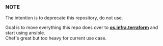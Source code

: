 ### NOTE
The intention is to deprecate this repository, do not use.  

Goal is to move everything this repo does over to [**os.infra.terraform**](https://github.com/Cjones90/os.infra.terraform.git) and start using ansible.  
Chef's great but too heavy for current use case.  
